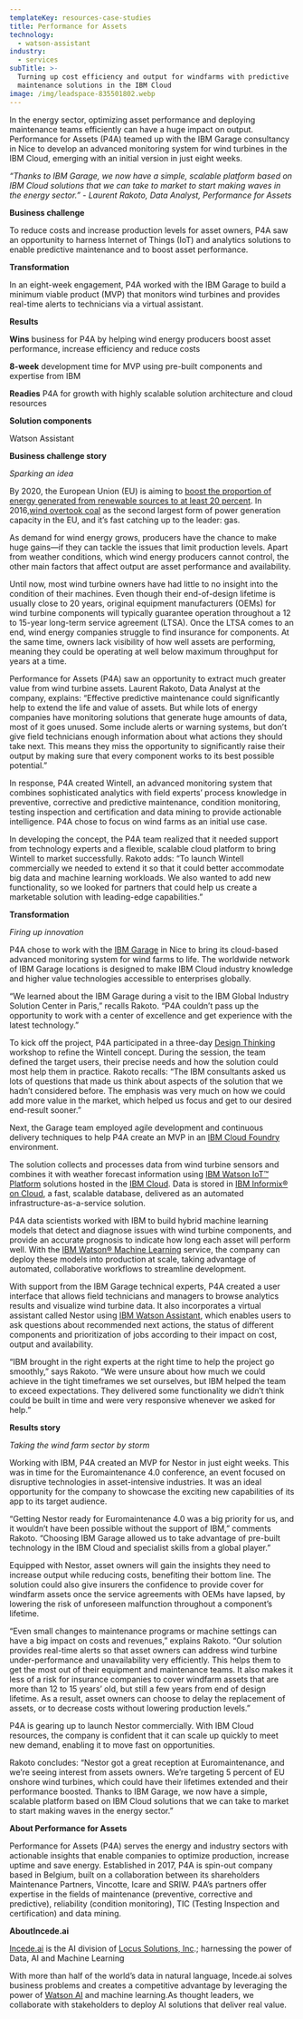 ```yaml
---
templateKey: resources-case-studies
title: Performance for Assets
technology:
  - watson-assistant
industry:
  - services
subTitle: >-
  Turning up cost efficiency and output for windfarms with predictive
  maintenance solutions in the IBM Cloud
image: /img/leadspace-835501802.webp
---
```

In the energy sector, optimizing asset performance and deploying maintenance teams efficiently can have a huge impact on output. Performance for Assets (P4A) teamed up with the IBM Garage consultancy in Nice to develop an advanced monitoring system for wind turbines in the IBM Cloud, emerging with an initial version in just eight weeks.

*“Thanks to IBM Garage, we now have a simple, scalable platform based on IBM Cloud solutions that we can take to market to start making waves in the energy sector.” - Laurent Rakoto, Data Analyst, Performance for Assets*



**Business challenge**

To reduce costs and increase production levels for asset owners, P4A saw an opportunity to harness Internet of Things (IoT) and analytics solutions to enable predictive maintenance and to boost asset performance.



**Transformation**

In an eight-week engagement, P4A worked with the IBM Garage to build a minimum viable product (MVP) that monitors wind turbines and provides real-time alerts to technicians via a virtual assistant.



**Results**

**Wins** business for P4A by helping wind energy producers boost asset performance, increase efficiency and reduce costs

**8-week** development time for MVP using pre-built components and expertise from IBM

**Readies** P4A for growth with highly scalable solution architecture and cloud resources



**Solution components**

Watson Assistant



**Business challenge story**

*Sparking an idea*

By 2020, the European Union (EU) is aiming to [boost the proportion of energy generated from renewable sources to at least 20 percent](https://ec.europa.eu/energy/en/topics/energy-strategy-and-energy-union/2020-energy-strategy). In 2016,[wind overtook coal](https://windeurope.org/wp-content/uploads/files/about-wind/statistics/WindEurope-Annual-Statistics-2017.pdf) as the second largest form of power generation capacity in the EU, and it’s fast catching up to the leader: gas.



As demand for wind energy grows, producers have the chance to make huge gains—if they can tackle the issues that limit production levels. Apart from weather conditions, which wind energy producers cannot control, the other main factors that affect output are asset performance and availability.



Until now, most wind turbine owners have had little to no insight into the condition of their machines. Even though their end-of-design lifetime is usually close to 20 years, original equipment manufacturers (OEMs) for wind turbine components will typically guarantee operation throughout a 12 to 15-year long-term service agreement (LTSA). Once the LTSA comes to an end, wind energy companies struggle to find insurance for components. At the same time, owners lack visibility of how well assets are performing, meaning they could be operating at well below maximum throughput for years at a time.



Performance for Assets (P4A) saw an opportunity to extract much greater value from wind turbine assets. Laurent Rakoto, Data Analyst at the company, explains: “Effective predictive maintenance could significantly help to extend the life and value of assets. But while lots of energy companies have monitoring solutions that generate huge amounts of data, most of it goes unused. Some include alerts or warning systems, but don’t give field technicians enough information about what actions they should take next. This means they miss the opportunity to significantly raise their output by making sure that every component works to its best possible potential.”



In response, P4A created Wintell, an advanced monitoring system that combines sophisticated analytics with field experts’ process knowledge in preventive, corrective and predictive maintenance, condition monitoring, testing inspection and certification and data mining to provide actionable intelligence. P4A chose to focus on wind farms as an initial use case.



In developing the concept, the P4A team realized that it needed support from technology experts and a flexible, scalable cloud platform to bring Wintell to market successfully. Rakoto adds: “To launch Wintell commercially we needed to extend it so that it could better accommodate big data and machine learning workloads. We also wanted to add new functionality, so we looked for partners that could help us create a marketable solution with leading-edge capabilities.”



**Transformation**

*Firing up innovation*

P4A chose to work with the [IBM Garage](https://www.ibm.com/garage/) in Nice to bring its cloud-based advanced monitoring system for wind farms to life. The worldwide network of IBM Garage locations is designed to make IBM Cloud industry knowledge and higher value technologies accessible to enterprises globally.



“We learned about the IBM Garage during a visit to the IBM Global Industry Solution Center in Paris,” recalls Rakoto. “P4A couldn’t pass up the opportunity to work with a center of excellence and get experience with the latest technology.”



To kick off the project, P4A participated in a three-day [Design Thinking](https://www.ibm.com/design/thinking/) workshop to refine the Wintell concept. During the session, the team defined the target users, their precise needs and how the solution could most help them in practice. Rakoto recalls: “The IBM consultants asked us lots of questions that made us think about aspects of the solution that we hadn’t considered before. The emphasis was very much on how we could add more value in the market, which helped us focus and get to our desired end-result sooner.”



Next, the Garage team employed agile development and continuous delivery techniques to help P4A create an MVP in an [IBM Cloud Foundry](https://www.ibm.com/cloud/cloud-foundry) environment.



The solution collects and processes data from wind turbine sensors and combines it with weather forecast information using [IBM Watson IoT™ Platform](https://www.ibm.com/us-en/marketplace/internet-of-things-cloud) solutions hosted in the [IBM Cloud](http://ibm.com/cloud). Data is stored in [IBM Informix® on Cloud](https://www.ibm.com/cloud/informix), a fast, scalable database, delivered as an automated infrastructure-as-a-service solution.



P4A data scientists worked with IBM to build hybrid machine learning models that detect and diagnose issues with wind turbine components, and provide an accurate prognosis to indicate how long each asset will perform well. With the [IBM Watson® Machine Learning](https://www.ibm.com/cloud/machine-learning) service, the company can deploy these models into production at scale, taking advantage of automated, collaborative workflows to streamline development.



With support from the IBM Garage technical experts, P4A created a user interface that allows field technicians and managers to browse analytics results and visualize wind turbine data. It also incorporates a virtual assistant called Nestor using [IBM Watson Assistant](https://www.ibm.com/cloud/watson-assistant/), which enables users to ask questions about recommended next actions, the status of different components and prioritization of jobs according to their impact on cost, output and availability.



“IBM brought in the right experts at the right time to help the project go smoothly,” says Rakoto. “We were unsure about how much we could achieve in the tight timeframes we set ourselves, but IBM helped the team to exceed expectations. They delivered some functionality we didn’t think could be built in time and were very responsive whenever we asked for help.”



**Results story**

*Taking the wind farm sector by storm*

Working with IBM, P4A created an MVP for Nestor in just eight weeks. This was in time for the Euromaintenance 4.0 conference, an event focused on disruptive technologies in asset-intensive industries. It was an ideal opportunity for the company to showcase the exciting new capabilities of its app to its target audience.



“Getting Nestor ready for Euromaintenance 4.0 was a big priority for us, and it wouldn’t have been possible without the support of IBM,” comments Rakoto. “Choosing IBM Garage allowed us to take advantage of pre-built technology in the IBM Cloud and specialist skills from a global player.”



Equipped with Nestor, asset owners will gain the insights they need to increase output while reducing costs, benefiting their bottom line. The solution could also give insurers the confidence to provide cover for windfarm assets once the service agreements with OEMs have lapsed, by lowering the risk of unforeseen malfunction throughout a component’s lifetime.



“Even small changes to maintenance programs or machine settings can have a big impact on costs and revenues,” explains Rakoto. “Our solution provides real-time alerts so that asset owners can address wind turbine under-performance and unavailability very efficiently. This helps them to get the most out of their equipment and maintenance teams. It also makes it less of a risk for insurance companies to cover windfarm assets that are more than 12 to 15 years’ old, but still a few years from end of design lifetime. As a result, asset owners can choose to delay the replacement of assets, or to decrease costs without lowering production levels.”



P4A is gearing up to launch Nestor commercially. With IBM Cloud resources, the company is confident that it can scale up quickly to meet new demand, enabling it to move fast on opportunities.



Rakoto concludes: “Nestor got a great reception at Euromaintenance, and we’re seeing interest from assets owners. We’re targeting 5 percent of EU onshore wind turbines, which could have their lifetimes extended and their performance boosted. Thanks to IBM Garage, we now have a simple, scalable platform based on IBM Cloud solutions that we can take to market to start making waves in the energy sector.”



**About Performance for Assets**

Performance for Assets (P4A) serves the energy and industry sectors with actionable insights that enable companies to optimize production, increase uptime and save energy. Established in 2017, P4A is spin-out company based in Belgium, built on a collaboration between its shareholders Maintenance Partners, Vincotte, Icare and SRIW. P4A’s partners offer expertise in the fields of maintenance (preventive, corrective and predictive), reliability (condition monitoring), TIC (Testing Inspection and certification) and data mining.



**AboutIncede.ai**

[Incede.ai](https://www.incede.ai) is the AI division of [Locus Solutions, Inc](http://www.locussolutions.com).; harnessing the power of Data, AI and Machine Learning

With more than half of the world’s data in natural language, Incede.ai solves business problems and creates a competitive advantage by leveraging the power of [Watson AI](https://www.ibm.com/watson) and machine learning.As thought leaders, we collaborate with stakeholders to deploy AI solutions that deliver real value.
